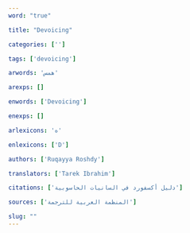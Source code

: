 ```yaml
---
word: "true"

title: "Devoicing"

categories: ['']

tags: ['devoicing']

arwords: 'همس'

arexps: []

enwords: ['Devoicing']

enexps: []

arlexicons: 'ه'

enlexicons: ['D']

authors: ['Ruqayya Roshdy']

translators: ['Tarek Ibrahim']

citations: ['دليل أكسفورد في السانيات الحاسوبية']

sources: ['المنظمة العربية للترجمة']

slug: ""
---
```

